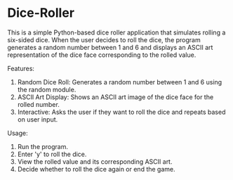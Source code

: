 # Dice-Roller
This is a simple Python-based dice roller application that simulates rolling a six-sided dice. When the user decides to roll the dice, the program generates a random number between 1 and 6 and displays an ASCII art representation of the dice face corresponding to the rolled value.

Features:
1. Random Dice Roll: Generates a random number between 1 and 6 using the random module.
2. ASCII Art Display: Shows an ASCII art image of the dice face for the rolled number.
3. Interactive: Asks the user if they want to roll the dice and repeats based on user input.

Usage:
1. Run the program.
2. Enter 'y' to roll the dice.
3. View the rolled value and its corresponding ASCII art.
4. Decide whether to roll the dice again or end the game.
